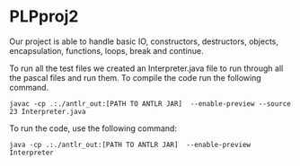 # PLPproj2

Our project is able to handle basic IO, constructors, destructors, objects, encapsulation, functions, loops, break and continue.

To run all the test files we created an Interpreter.java file to run through all the pascal files and run them. To compile the code run the following command.

`javac -cp .:./antlr_out:[PATH TO ANTLR JAR]  --enable-preview --source 23 Interpreter.java
` 

To run the code, use the following command:

`java -cp .:./antlr_out:[PATH TO ANTLR JAR]  --enable-preview Interpreter`
